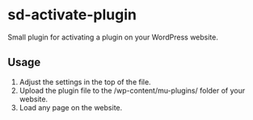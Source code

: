 # sd-activate-plugin

Small plugin for activating a plugin on your WordPress website.

## Usage

1. Adjust the settings in the top of the file.
2. Upload the plugin file to the /wp-content/mu-plugins/ folder of your website.
3. Load any page on the website.
